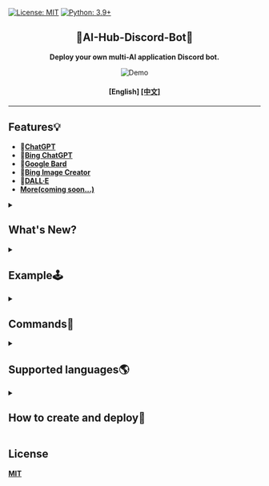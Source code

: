 [![License: MIT](https://img.shields.io/badge/License-MIT-blue.svg)](https://opensource.org/licenses/MIT)
[![Python: 3.9+](https://img.shields.io/badge/python-3.9+-blue.svg)]()

<div align="center">

## 🤖AI-Hub-Discord-Bot🤖
**Deploy your own multi-AI application Discord bot.**

<img src="https://user-images.githubusercontent.com/84280745/230615435-2c90c882-f34d-46e4-a140-8d0f69461bd1.gif" alt="Demo">

#### **[English] [[中文]](./README_zh-tw.md)**
</div>

---

## Features💡
- **🤖[ChatGPT](https://github.com/acheong08/ChatGPT#v3-official-chat-api)**<br>
- **🤖[Bing ChatGPT](https://github.com/acheong08/EdgeGPT#chatbot)**<br>
- **🤖[Google Bard](https://github.com/acheong08/Bard)**<br>
- **🎨[Bing Image Creator](https://github.com/acheong08/EdgeGPT#image-generator)**<br>
- **🎨[DALL·E](https://platform.openai.com/docs/api-reference/images)**<br>
- **[More(coming soon...)](https://replicate.com/explore)**

<details>
  <summary>

## What's New?

  </summary>

**[2023/04/16]**
1. **Commands**:
	- /gpt [ChatGPT]:
		* add **`rollback`** and **`reset`**, can **rollback** or **reset** the conversation
	- /img [Bing Image Creator]:
		* add **`auth_cookies`**, can use your own cookies
	- /help [Command Description]
		* Update content

2. **Code refactoring and optimization**

</details>

<details>
  <summary>

## Example🕹️
	  
  </summary>

- ### **🤖ChatGPT**
> ```
> /gpt
> ```
>> <img src="https://user-images.githubusercontent.com/84280745/230544952-6342c67b-e7d6-4fa6-85db-924ed5d4b0da.gif" alt="ChatGPT">

- ### **🤖Bing ChatGPT**
> 
> ```
> /gpt4
> ```
>><img src="https://user-images.githubusercontent.com/84280745/230545509-29f5cb29-9598-4884-b06f-bfcf0bb4d62e.gif" alt="Bing ChatGPT">

- ### **🎨Bing Image Creator**
> ```
> /img
> ```
>><img src="https://user-images.githubusercontent.com/84280745/230546595-5c16f4d7-338c-4793-960e-500981f360bc.gif" alt="Bing Image Creator">

</details>

<details>
  <summary>

## Commands🤖

  </summary>

```
[ChatGPT]:
	/gpt:
	   + <prompts [message]>
	   
	   + <api_key [OpenAI API Key]>
	   
	   + <model [System, User(Default), Assistant]>
	   
	   + <engine [gpt-3.5-turbo(Default), gpt-4, gpt-4-32k]> # GPT model
	   
	   + <top_p [0.0~1.0, https://platform.openai.com/docs/api-reference/chat/create#chat/create-top_p]>
	   
	   + <temperature [0.0~2.0, https://platform.openai.com/docs/api-reference/chat/create#chat/create-temperature]>
	   
	   + <presence_penalty [-2.0 ~ 2.0, https://platform.openai.com/docs/api-reference/completions/create#completions/create-presence_penalty]>
	   
	   + <frequency_penalty [-2.0 ~ 2.0, https://platform.openai.com/docs/api-reference/completions/create#completions/create-frequency_penalty]>
	   
	   + <reply_count [Defaults: 1, https://platform.openai.com/docs/api-reference/completions/create#completions/create-n]>
	   
	   + <rollback> [Rollback the conversation by n messages]
	   
	   + <reset> [Reset the conversation]
	   
	   + coming soon...

[Bing ChatGPT]:
	/gpt4:
	   + <prompts [message]>
	   
	   + <style [Creative, Balanced(Default), Precise]> # Conversation style

[Bard]:
	/bard:
	   + <prompts [message]>
	   
	   + <token [SESSION("__Secure-1PSID" cookie, https://github.com/acheong08/Bard#authentication)]>

[Bing Image Creator]:
	/img:
	   + <prompts [image description]>
	   
	   + <width> # Image width
	   
	   + <height> # Image height
	   
	   + <auth_cookies [_U cookie, https://github.com/acheong08/BingImageCreator#getting-authentication]>

[DALL·E]:
	/dall:
	   + <prompts [image description]>
	   
	   + <api_key [OpenAI API Key]>
	   
	   + <parameter [1~10, https://platform.openai.com/docs/api-reference/images/create#images/create-n]>
	   
	   + <size [256x256, 512x512, 1024x1024]>

[Command Description]:
	/help

More...
```

</details>
	
<details>
  <summary>

## Supported languages🌎

  </summary>

- **Chinese**
- **English** (coming soon...)

</details>

<details>
  <summary>

## How to create and deploy🚀

  </summary>

- ### Deploy on Cloud
	#### 1. [Railway (Last updated: 2023/04/16)](https://railway.app?referralCode=CCqlpO)
	**[Free Plan](https://docs.railway.app/reference/plans#starter-plan):** $5.00 of usage each month with an execution time limit of 500 hours. 512MB of RAM, 2 vCPU and 1GB of Disk.
	> [![Deploy on Railway](https://railway.app/button.svg)](https://railway.app/template/9XWCtT?referralCode=CCqlpO)

- ### Local Deployment
	#### 1. Clone this Repository
	> ```bash
	> git clone https://github.com/Lin-Rexter/AI_Hub_Discord-Bot.git
	> ```

	#### 2. [Set Environment Variables](https://github.com/Lin-Rexter/AI_Hub_Discord-Bot/blob/582b427e0e58e4848fab4bf5233fca6936fc18ea/.env)
	> ```env
	> # Discord:
	> # Discord Bot token # https://discord.com/developers/applications
	> DISCORD_TOKEN = ""
	> # Discord Administrator ID(Administrator ID to mention when an unexpected error occurred in executing the command)
	> DISCORD_ADMIN_ID = ""
	>
	> # ChatGPT(Official)、 DALL·E:
	> # [ChatGPT,DALL·E authentication](OpenAI API key) # https://platform.openai.com/account/api-keys
	> OPENAI_API_KEY = ""
	> # Default ChatGPT_Model(gpt-3.5-turbo, gpt-4, gpt-4-32k)
	> CHATGPT_MODEL = "gpt-3.5-turbo"
	>
	> # Bing ChatGPT:
	> # Default Bing ChatGPT response style(creative, balanced, precise)
	> RESPONSE_STYLE = "balanced"
	>
	> # Bing Image Creator:
	> # Bing Image Creator authentication(_U cookie) # https://github.com/acheong08/BingImageCreator#getting-authentication
	> # If you use cookies.json(Step 3), you do not need to set
	> AUTH_COOKIE = ""
	>
	> # Google Bard:
	> # Google Bard authentication[SESSION("__Secure-1PSID" cookie)] # https://github.com/acheong08/Bard#authentication
	> BARD_TOKEN = ""
	>
	> ### "OPENAI_API_KEY", "AUTH_COOKIE", "BARD_TOKEN", "CHATGPT_MODEL", "RESPONSE_STYLE": The value returned from the command will be used first.
	> ```

	#### 3. [Bing ChatGPT authentication](https://github.com/acheong08/EdgeGPT#getting-authentication-required)
	> **Paste cookies into [cookies.json](https://github.com/Lin-Rexter/AI_Hub_Discord-Bot/blob/0c34825b1a26bb47f56c4114cf6947aa53e03719/cookies.json)**

	#### 4. [Running via Poetry](https://python-poetry.org/docs/#installation)
	> **3-1. Edit [poetry config settings](https://python-poetry.org/docs/cli/#config)**
	> If you prefer to have the virtual environment in the project directory
	> ```bash
	> poetry config virtualenvs.in-project true
	> ```

	> **3-2. [Installs the dependencies specified in pyproject.toml](https://python-poetry.org/docs/cli/#install)**
	> ```bash
	> poetry install
	> ```

	> **3-3. [Activating the virtual environment](https://python-poetry.org/docs/cli/#shell)**
	> * Use **default** Python version
	> ```bash
	> poetry shell
	> ```
	>
	> * If you want to **[specify Python version](https://python-poetry.org/docs/managing-environments/#switching-between-environments)**
	> ```bash
	> poetry env use 3.9
	> ```

	> **3-4. Run Bot**
	> * If you use `poetry shell`
	> ```bash
	> python ./bot.py
	> ```
	>
	> * If you **not use** `poetry shell`
	> ```bash
	> poetry run python ./bot.py
	> ```

</details>

## License
**[MIT](https://github.com/Lin-Rexter/AI_Hub_Discord-Bot/blob/1902f8e112c3e682ab041c39864d8bb8c7f78a24/LICENSE)**